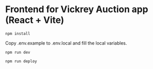# Frontend for Vickrey Auction app (React + Vite)

```
npm install
```

Copy .env.example to .env.local and fill the local variables.

```
npm run dev
```

```
npm run deploy
```
